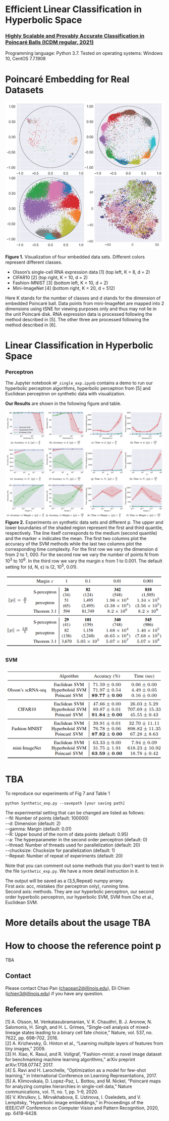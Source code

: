 # Efficient Linear Classification in Hyperbolic Space

### [Highly Scalable and Provably Accurate Classification in Poincaré Balls (ICDM regular, 2021)](https://arxiv.org/pdf/2109.03781.pdf)

Programming language: Python 3.7. Tested on operating systems: Windows 10, CentOS 7.7.1908

# Poincaré Embedding for Real Datasets
![Visualization of four embedded data sets](./figs/real_data_embedding.png)

**Figure 1.** Visualization of four embedded data sets. Different colors represent different classes.
- Olsson’s single-cell RNA expression data [1] (top left, K = 8, d = 2)
- CIFAR10 [2] (top right, K = 10, d = 2)
- Fashion-MNIST [3] (bottom left, K = 10, d = 2)
- Mini-ImageNet [4] (bottom right, K = 20, d = 512)

Here K stands for the number of classes and d stands for the dimension of embedded Poincaré ball. Data points from mini-ImageNet are mapped into 2 dimensions using tSNE for viewing purposes only and thus may not lie in the unit Poincaré disk. RNA expression data is processed following the method described in [5]. The other three are processed following the method described in [6].

# Linear Classification in Hyperbolic Space

### Perceptron

The Jupyter notebook `HP_single_exp.ipynb` contains a demo to run our hyperbolic perceptron algorithms, hyperbolic perceptron from [5] and Euclidean perceptron on synthetic data with visualization.

**Our Results** are shown in the following figure and table.

![Image info](./figs/perceptron_results.png)
**Figure 2.** Experiments on synthetic data sets and different p. The upper and lower boundaries of the shaded region represent the first and third quantile, respectively. The line itself corresponds to the medium (second quantile) and the marker × indicates the mean. The first two columns plot the accuracy of the SVM methods while the last two columns plot the corresponding time complexity. For the first row we vary the dimension d from 2 to 1, 000. For the second row we vary the number of points N from 10<sup>3</sup> to 10<sup>6</sup>. In the third row we vary the margin ε from 1 to 0.001. The default setting for (d, N, ε) is
(2, 10<sup>5</sup>, 0.01).

![Image info](./figs/perceptron_table.png)

### SVM

![Image info](./figs/svm_table.png)
# TBA



To reproduce our experiments of Fig 7 and Table 1
```
python Synthetic_exp.py --savepath [your saving path] 
```
The experimental setting that can be changed are listed as follows: \
--N: Number of points (default: 100000) \
--d: Dimension (default: 2) \
--gamma: Margin (default: 0.01) \
--R: Upper bound of the norm of data points (default: 0.95) \
--a: The hyperparameter in the second order perceptron (default: 0) \
--thread: Number of threads used for parallelization (default: 20) \
--chucksize: Chucksize for parallelization (default: 1) \
--Repeat: Number of repeat of experiments (default: 20) 

Note that you can comment out some methods that you don't want to test in the file `Synthetic_exp.py`. We have a more detail instruction in it. 

The output will be saved as a (3,5,Repeat) numpy arrany. \
First axis: acc, mistakes (for perceptron only), running time. \
Second axis: methods. They are our hyperbolic perceptron, our second order hyperbolic perceptron, our hyperbolic SVM, SVM from Cho et al., Euclidean SVM.

# More details about the usage TBA

# How to choose the reference point p
TBA

## Contact
Please contact Chao Pan (chaopan2@illinois.edu), Eli Chien (ichien3@illinois.edu) if you have any question.

## References
[1] A. Olsson, M. Venkatasubramanian, V. K. Chaudhri, B. J. Aronow, N. Salomonis, H. Singh, and H. L. Grimes, “Single-cell analysis of mixed-lineage states leading to a binary cell fate choice,” Nature, vol. 537, no. 7622, pp. 698–702, 2016. \
[2] A. Krizhevsky, G. Hinton et al., “Learning multiple layers of features from tiny images,” 2009. \
[3] H. Xiao, K. Rasul, and R. Vollgraf, “Fashion-mnist: a novel image dataset for benchmarking machine learning algorithms,” arXiv preprint arXiv:1708.07747, 2017. \
[4] S. Ravi and H. Larochelle, “Optimization as a model for few-shot learning,” in International Conference on Learning Representations, 2017. \
[5] A. Klimovskaia, D. Lopez-Paz, L. Bottou, and M. Nickel, “Poincaré maps for analyzing complex hierarchies in single-cell data,” Nature communications, vol. 11, no. 1, pp. 1–9, 2020. \
[6] V. Khrulkov, L. Mirvakhabova, E. Ustinova, I. Oseledets, and V. Lempitsky, “Hyperbolic image embeddings,” in Proceedings of the IEEE/CVF Conference on Computer Vision and Pattern Recognition, 2020, pp. 6418–6428.


